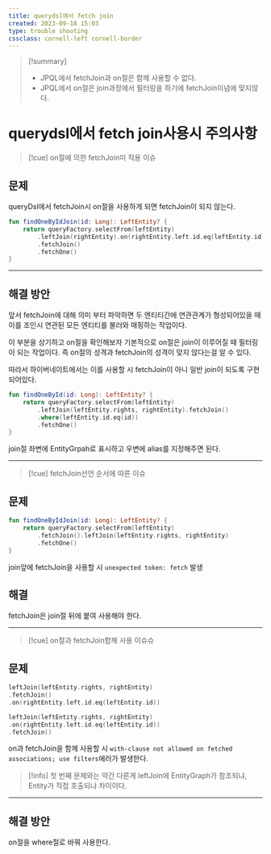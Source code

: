 ```yaml
---
title: querydsl에서 fetch join
created: 2023-09-18 15:03
type: trouble shooting
cssclass: cornell-left cornell-border
---
```

>[!summary] 
>- JPQL에서 fetchJoin과 on절은 함께 사용할 수 없다.
>- JPQL에서 on절은 join과정에서 필터링을 하기에 fetchJoin이념에 맞지않다.


# querydsl에서 fetch join사용시 주의사항

>[!cue] on절에 의한 fetchJoin미 적용 이슈

## 문제

queryDsl에서 fetchJoin시 on절을 사용하게 되면 fetchJoin이 되지 않는다.

```kotlin title:"Not FetchJoin" hl:3
fun findOneByIdJoin(id: Long): LeftEntity? {
    return queryFactory.selectFrom(leftEntity)
	    .leftJoin(rightEntity).on(rightEntity.left.id.eq(leftEntity.id))
	    .fetchJoin()           
	    .fetchOne()
}
```

---
## 해결 방안

앞서 fetchJoin에 대해 의미 부터 파악하면 두 엔티티간에 연관관계가 형성되어있을 때 이를 조인시 연관된 모든 엔티티를 불러와 매핑하는 작업이다.

이 부분을 상기하고 on절을 확인해보자 기본적으로 on절은 join이 이루어질 때 필터링이 되는 작업이다.
즉 on절의 성격과 fetchJoin의 성격이 맞지 않다는걸 알 수 있다.

따라서 하이버네이트에서는 이를 사용할 시 fetchJoin이 아니 일반 join이 되도록 구현되어있다.


```kotlin title:FetchJoin hl:3
fun findOneById(id: Long): LeftEntity? {
	return queryFactory.selectFrom(leftEntity)
		.leftJoin(leftEntity.rights, rightEntity).fetchJoin()
		.where(leftEntity.id.eq(id))
		.fetchOne()
}
```
join절 좌변에 EntityGrpah로 표시하고 우변에 alias를 지정해주면 된다.

---

>[!cue] fetchJoin선언 순서에 따른 이슈

## 문제

```kotlin title:"Not FetchJoin" hl:3
fun findOneByIdJoin(id: Long): LeftEntity? {
    return queryFactory.selectFrom(leftEntity)
	    .fetchJoin().leftJoin(leftEntity.rights, rightEntity)           
	    .fetchOne()
}
```
join앞에 fetchJoin을 사용할 시 `unexpected token: fetch` 발생

## 해결

fetchJoin은 join절 뒤에 붙여 사용해야 한다.

---

>[!cue] on절과 fetchJoin함께 사용 이슈슈

## 문제

```kotlin title:"on + fetchJoin" hl:2-3
leftJoin(leftEntity.rights, rightEntity)
.fetchJoin()
.on(rightEntity.left.id.eq(leftEntity.id))
```

```kotlin title:"on + fetchJoin" hl:2-3
leftJoin(leftEntity.rights, rightEntity)
.on(rightEntity.left.id.eq(leftEntity.id))
.fetchJoin()
```
on과 fetchJoin을 함께 사용할 시 `with-clause not allowed on fetched associations; use filters`에러가 발생한다.

> [!info] 첫 번째 문제와는 약간 다른게 leftJoin에 EntityGraph가 참조되냐, Entity가 직접 호출되냐 차이이다.

---

## 해결 방안

on절을 where절로 바꿔 사용한다.